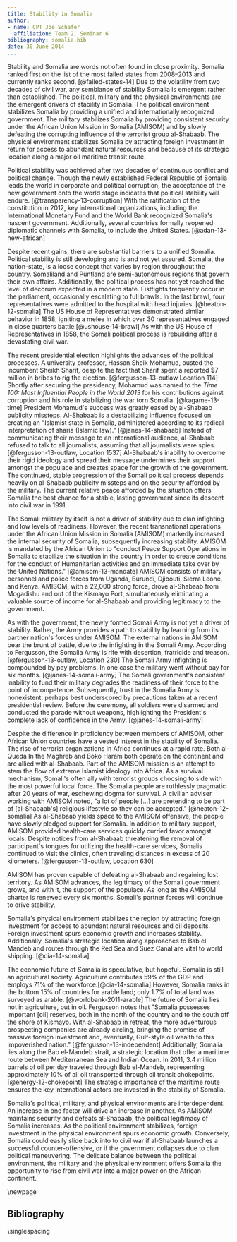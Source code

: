 ```yaml
---
title: Stability in Somalia
author:
- name: CPT Joe Schafer
  affiliation: Team 2, Seminar 6
bibliography: somalia.bib
date: 30 June 2014
...
```


<!--
TODO:
  * scale parens around small caps
  * kerning of small caps after quotes
-->

Stability and Somalia are words not often found in close proximity.
Somalia ranked first on the list of the most failed states from
2008–2013 and currently ranks second.  [@failed-states-14] Due to the
volatility from two decades of civil war, any semblance of stability
Somalia is emergent rather than established.  The political, military
and the physical environments are the emergent drivers of stability in
Somalia.  The political environment stabilizes Somalia by providing a
unified and internationally recognized government.  The military
stabilizes Somalia by providing consistent security under the African
Union Mission in Somalia (AMISOM) and by slowly defeating the
corrupting influence of the terrorist group al-Shabaab.  The physical
environment stabilizes Somalia by attracting foreign investment in
return for access to abundant natural resources and because of its
strategic location along a major oil maritime transit route.


<!-- Politics -->

Political stability was achieved after two decades of continuous
conflict and political change.  Though the newly established Federal
Republic of Somalia leads the world in corporate and political
corruption, the acceptance of the new government onto the world stage
indicates that political stability will endure.
[@transparency-13-corruption] With the ratification of the
constitution in 2012, key international organizations, including the
International Monetary Fund and the World Bank recognized Somalia's
nascent government.  Additionally, several countries formally reopened
diplomatic channels with Somalia, to include the United
States. [@adan-13-new-african]

Despite recent gains, there are substantial barriers to a unified
Somalia.  Political stability is still developing and is and not yet
assured.  Somalia, the nation-state, is a loose concept that varies by
region throughout the country.  Somaliland and Puntland are
semi-autonomous regions that govern their own affairs. Additionally,
the political process has not yet reached the level of decorum
expected in a modern state. Fistfights frequently occur in the
parliament, occasionally escalating to full brawls. In the last brawl,
four representatives were admitted to the hospital with head
injuries. [@heaton-12-somalia] The US House of Representatives
demonstrated similar behavior in 1858, igniting a melee in which over
30 representatives engaged in close quarters
battle.[@ushouse-14-brawl] As with the US House of Representatives in
1858, the Somali political process is rebuilding after a devastating
civil war.

The recent presidential election highlights the advances of the
political processes.  A university professor, Hassan Sheik Mohamud,
ousted the incumbent Sheikh Sharif, despite the fact that Sharif spent
a reported $7 million in bribes to rig the election.
[@fergusson-13-outlaw Location 114] Shortly after securing the
presidency, Mohamud was named to the *Time 100: Most Influential
People in the World 2013* for his contributions against corruption and
his role in stabilizing the war torn Somalia. [@kagame-13-time]
President Mohamud's success was greatly eased by al-Shabaab publicity
missteps.  Al-Shabaab is a destabilizing influence focused on creating
an "Islamist state in Somalia, administered according to its radical
interpretation of sharia (Islamic law)."  [@janes-14-shabaab] Instead
of communicating their message to an international audience,
al-Shabaab refused to talk to all journalists, assuming that all
journalists were spies. [@fergusson-13-outlaw, Location 1537]
Al-Shabaab's inability to overcome their rigid ideology and spread
their message undermines their support amongst the populace and
creates space for the growth of the government.  The continued, stable
progression of the Somali political process depends heavily on
al-Shabaab publicity missteps and on the security afforded by the
military.  The current relative peace afforded by the situation offers
Somalia the best chance for a stable, lasting government since its
descent into civil war in 1991.

<!-- Military -->

The Somali military by itself is not a driver of stability due to clan
infighting and low levels of readiness.  However, the recent
transnational operations under the African Union Mission in Somalia
(AMISOM) markedly increased the internal security of Somalia,
subsequently increasing stability. AMISOM is mandated by the African
Union to "conduct Peace Support Operations in Somalia to stabilize the
situation in the country in order to create conditions for the conduct
of Humanitarian activities and an immediate take over by the United
Nations."  [@amisom-13-mandate] AMISOM consists of military personnel
and police forces from Uganda, Burundi, Djibouti, Sierra Leone, and
Kenya. AMISOM, with a 22,000 strong force, drove al-Shabaab from
Mogadishu and out of the Kismayo Port, simultaneously eliminating a
valuable source of income for al-Shabaab and providing legitimacy to
the government.

As with the government, the newly formed Somali Army is not yet a
driver of stability.  Rather, the Army provides a path to stability by
learning from its partner nation's forces under AMISOM.  The external
nations in AMISOM bear the brunt of battle, due to the infighting in
the Somali Army.  According to Fergusson, the Somalia Army is rife
with desertion, fratricide and treason.
[@fergusson-13-outlaw, Location 230] The Somali Army infighting is
compounded by pay problems. In one case the military went without pay
for six months. [@janes-14-somali-army] The Somali government's
consistent inability to fund their military degrades the readiness of
their force to the point of incompetence.  Subsequently, trust in the
Somalia Army is nonexistent, perhaps best underscored by precautions
taken at a recent presidential review.  Before the ceremony, all
soldiers were disarmed and conducted the parade without weapons,
highlighting the President's complete lack of confidence in the
Army. [@janes-14-somali-army]

Despite the difference in proficiency between members of AMISOM, other
African Union countries have a vested interest in the stability of
Somalia.  The rise of terrorist organizations in Africa continues at a
rapid rate.  Both al-Queda In the Maghreb and Boko Haram both operate
on the continent and are allied with al-Shabaab. Part of the AMISOM
mission is an attempt to stem the flow of extreme Islamist ideology
into Africa.  As a survival mechanism, Somali's often ally with
terrorist groups choosing to side with the most powerful local force.
The Somalia people are ruthlessly pragmatic after 20 years of war,
eschewing dogma for survival.  A civilian adviser working with AMISOM
noted, "a lot of people [...] are pretending to be part of
[al-Shabaab's] religious lifestyle so they can be accepted."
[@heaton-12-somalia] As al-Shabaab yields space to the AMISOM
offensive, the people have slowly pledged support for Somalia. In
addition to military support, AMISOM provided health-care services
quickly curried favor amongst locals.  Despite notices from al-Shabaab
threatening the removal of participant's tongues for utilizing the
health-care services, Somalis continued to visit the clinics, often
traveling distances in excess of 20 kilometers.
[@fergusson-13-outlaw, Location 630]

AMISOM has proven capable of defeating al-Shabaab and regaining lost
territory.  As AMISOM advances, the legitimacy of the Somali
government grows, and with it, the support of the populace.  As long
as the AMISOM charter is renewed every six months, Somali's partner
forces will continue to drive stability.

<!-- Physical Environment -->

Somalia's physical environment stabilizes the region by attracting
foreign investment for access to abundant natural resources and oil
deposits.  Foreign investment spurs economic growth and increases
stability.  Additionally, Somalia's strategic location along
approaches to Bab el Mandeb and routes through the Red Sea and Suez
Canal are vital to world shipping.  [@cia-14-somalia]

The economic future of Somalia is speculative, but hopeful.  Somalia
is still an agricultural society.  Agriculture contributes 59% of the
GDP and employs 71% of the workforce.[@cia-14-somalia] However,
Somalia ranks in the bottom 15% of countries for arable land; only
1.7% of total land was surveyed as arable.  [@worldbank-2011-arable]
The future of Somalia lies not in agriculture, but in oil.  Fergusson
notes that "Somalia possesses important [oil] reserves, both in the
north of the country and to the south off the shore of Kismayo. With
al-Shabaab in retreat, the more adventurous prospecting companies are
already circling, bringing the promise of massive foreign investment
and, eventually, Gulf-style oil wealth to this impoverished nation."
[@fergusson-13-independent] Additionally, Somalia lies along the Bab
el-Mandeb strait, a strategic location that offer a maritime route
between Mediterranean Sea and Indian Ocean.  In 2011, 3.4 million
barrels of oil per day traveled through Bab el-Mandeb, representing
approximately 10% of all oil transported through oil transit
chokepoints. [@energy-12-chokepoint]  The strategic importance of the
maritime route ensures the key international actors are invested in
the stability of Somalia.

Somalia's political, military, and physical environments are
interdependent. An increase in one factor will drive an increase in
another.  As AMISOM maintains security and defeats al-Shabaab, the
political legitimacy of Somalia increases.  As the political
environment stabilizes, foreign investment in the physical environment
spurs economic growth.  Conversely, Somalia could easily slide back
into to civil war if al-Shabaab launches a successful
counter-offensive, or if the government collapses due to clan
political maneuvering.  The delicate balance between the political
environment, the military and the physical environment offers Somalia
the opportunity to rise from civil war into a major power on the
African continent.

\newpage

Bibliography
------------

<!-- pandoc-citeproc processes citations and inserts the completed -->
<!-- text into the .tex file.  So, when using pandoc-citeproce, -->
<!-- citations are included as part of the body. To prevent -->
<!-- double-spacing our Bibliography, we need the raw latex command -->
<!-- here.  Pandoc preserves raw latex commands.  Github issue filed: -->
<!-- https://github.com/jgm/pandoc/issues/1376 -->

\singlespacing

<!--
   \bibliography{dummy, somalia.bib}
   Local Variables:
   reftex-default-bibliography: ("somalia.bib")
   zotero-collection: #("1" 0 1 (name "Somalia"))
   reftex-cite-format: ((?\C-m . "[@%l]"))
   End:
-->
